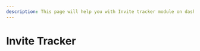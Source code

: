 ```yaml
---
description: This page will help you with Invite tracker module on dashboard
---
```


# Invite Tracker

